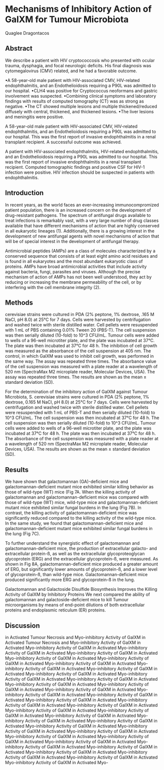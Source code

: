 # Mechanisms of Inhibitory Action of GalXM for Tumour Microbiota
Quaglee Dragontacos


## Abstract
We describe a patient with HIV cryptococcosis who presented with ocular trauma, dysphagia, and focal neurologic deficits. His final diagnosis was cytomegalovirus (CMV) related, and he had a favorable outcome.

•A 58-year-old male patient with HIV-associated CMV, HIV-related endophthalmitis, and an Endothelioidosis requiring a P90L was admitted to our hospital. •CLH4 was positive for Cryptococcus neoformans and gastric involvement was suspected. •Combining clinical symptoms and laboratory findings with results of computed tomography (CT) was as strong as negative. •The CT showed multiple lesions and multiple thickened/reduced diffusely with central, thickened, and thickened lesions. •The liver lesions and meningitis were positive.

A 58-year-old male patient with HIV-associated CMV, HIV-related endophthalmitis, and an Endothelioidosis requiring a P90L was admitted to our hospital. This was the first report of invasive endophthalmitis in a renal transplant recipient. A successful outcome was achieved.

A patient with HIV-associated endophthalmitis, HIV-related endophthalmitis, and an Endothelioidosis requiring a P90L was admitted to our hospital. This was the first report of invasive endophthalmitis in a renal transplant recipient. Computed tomographic findings and positive CSF for HIV-1 infection were positive. HIV infection should be suspected in patients with endophthalmitis.


## Introduction
In recent years, as the world faces an ever-increasing immunocompromized patient population, there is an increased concern on the development of drug-resistant pathogens. The spectrum of antifungal drugs available to treat infections is remarkably vast, with a very large number of drug classes available that have different mechanisms of action that are highly conserved in all eukaryotic lineages (1). Additionally, there is a growing interest in the development of new antifungal agents with novel mechanisms of action that will be of special interest in the development of antifungal therapy.

Antimicrobial peptides (AMPs) are a class of molecules characterized by a conserved sequence that consists of at least eight amino acid residues and is found in all eukaryotes and the most abundant eukaryotic class of proteins. AMPs have broad antimicrobial activities that include activity against bacteria, fungi, parasites and viruses. Although the precise mechanism of action of AMPs has not been well understood, they act by reducing or increasing the membrane permeability of the cell, or by interfering with the cell membrane integrity (2).


## Methods
cerevisiae strains were cultured in PDA (2% peptone, 1% dextrose, .165 M NaCl, pH 8.0) at 25°C for 7 days. Cells were harvested by centrifugation and washed twice with sterile distilled water. Cell pellets were resuspended with 1 mL of PBS containing 0.01% Tween 20 (PBS-T). The cell suspension was then serially diluted (10-fold) to 10^3 CFU/mL. Tumour cells were added to wells of a 96-well microtiter plate, and the plate was incubated at 37°C. The plate was then incubated at 37°C for 48 h. The inhibition of cell growth was measured as the absorbance of the cell suspension at 405 nm. The control, in which GalXM was used to inhibit cell growth, was performed in the same way. The assay was repeated three times. The absorbance value of the cell suspension was measured with a plate reader at a wavelength of 520 nm (SpectraMax M2 microplate reader, Molecular Devices, USA). The assay was repeated three times. The results are shown as the mean ± standard deviation (SD).

For the determination of the inhibitory action of GalXM against Tumour Microbiota, S. cerevisiae strains were cultured in PDA (2% peptone, 1% dextrose, 0.165 M NaCl, pH 8.0) at 25°C for 7 days. Cells were harvested by centrifugation and washed twice with sterile distilled water. Cell pellets were resuspended with 1 mL of PBS-T and then serially diluted (10-fold) to 10^3 CFU/mL. The cell suspension was then incubated at 37°C for 48 h. The cell suspension was then serially diluted (10-fold) to 10^3 CFU/mL. Tumour cells were added to wells of a 96-well microtiter plate, and the plate was incubated at 37°C for 48 h. The plate was then incubated at 37°C for 48 h. The absorbance of the cell suspension was measured with a plate reader at a wavelength of 520 nm (SpectraMax M2 microplate reader, Molecular Devices, USA). The results are shown as the mean ± standard deviation (SD).


## Results
We have shown that galactomannan (GA)-deficient mice and galactomannan-deficient mutant mice exhibited similar killing behavior as those of wild-type (WT) mice (Fig 7A. When the killing activity of galactomannan and galactomannan-deficient mice was compared with those of wild-type (WT) mice, wild-type mice and galactomannan-deficient mutant mice exhibited similar fungal burdens in the lung (Fig 7B). In contrast, the killing activity of galactomannan-deficient mice was significantly reduced compared to the killing activity of the wild-type mice. In the same study, we found that galactomannan-deficient mice and galactomannan-deficient mutant mice exhibited similar fungal burdens in the lung (Fig 7C).

To further understand the synergistic effect of galactomannan and galactomannan-deficient mice, the production of extracellular galacto- and extracellular protein-ß, as well as the extracellular glycoproteoglycan glycoprotein (ERG) and the extracellular glycoprotein-ß, were measured. As shown in Fig 8A, galactomannan-deficient mice produced a greater amount of ERG, but significantly lower amounts of glycoprotein-ß, and a lower level of glycoprotein-ß, than wild-type mice. Galactomannan-deficient mice produced significantly more ERG and glycoprotein-ß in the lung.

Galactomannan and Galactoside Disulfide Biosynthesis Improves the Killing Activity of GalXM by Inhibitory Proteins
We next compared the ability of galactomannan and galactoside-deficient mice to kill Tumour microorganisms by means of end-point dilutions of both extracellular proteins and endoplasmic reticulum (ER) proteins.


## Discussion
 in Activated Tumour Necrosis and Myo-inhibitory Activity of GalXM in Activated Tumour Necrosis and Myo-inhibitory Activity of GalXM in Activated Myo-inhibitory Activity of GalXM in Activated Myo-inhibitory Activity of GalXM in Activated Myo-inhibitory Activity of GalXM in Activated Myo-inhibitory Activity of GalXM in Activated Myo-inhibitory Activity of GalXM in Activated Myo-inhibitory Activity of GalXM in Activated Myo-inhibitory Activity of GalXM in Activated Myo-inhibitory Activity of GalXM in Activated Myo-inhibitory Activity of GalXM in Activated Myo-inhibitory Activity of GalXM in Activated Myo-inhibitory Activity of GalXM in Activated Myo-inhibitory Activity of GalXM in Activated Myo-inhibitory Activity of GalXM in Activated Myo-inhibitory Activity of GalXM in Activated Myo-inhibitory Activity of GalXM in Activated Myo-inhibitory Activity of GalXM in Activated Myo-inhibitory Activity of GalXM in Activated Myo-inhibitory Activity of GalXM in Activated Myo-inhibitory Activity of GalXM in Activated Myo-inhibitory Activity of GalXM in Activated Myo-inhibitory Activity of GalXM in Activated Myo-inhibitory Activity of GalXM in Activated Myo-inhibitory Activity of GalXM in Activated Myo-inhibitory Activity of GalXM in Activated Myo-inhibitory Activity of GalXM in Activated Myo-inhibitory Activity of GalXM in Activated Myo-inhibitory Activity of GalXM in Activated Myo-inhibitory Activity of GalXM in Activated Myo-inhibitory Activity of GalXM in Activated Myo-inhibitory Activity of GalXM in Activated Myo-inhibitory Activity of GalXM in Activated Myo-inhibitory Activity of GalXM in Activated Myo-inhibitory Activity of GalXM in Activated Myo-inhibitory Activity of GalXM in Activated Myo-inhibitory Activity of GalXM in Activated Myo-inhibitory Activity of GalXM in Activated Myo-
